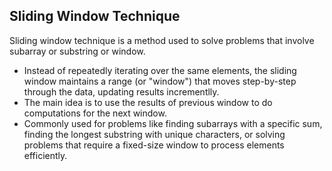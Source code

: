 ## Sliding Window Technique
Sliding window technique is a method used to solve problems that involve subarray or substring or window.
- Instead of repeatedly iterating over the same elements, the sliding window maintains a range (or "window") that moves step-by-step through the data, updating results incrementlly.
- The main idea is to use the results of previous window to do computations for the next window.
- Commonly used for problems like finding subarrays with a specific sum, finding the longest substring with unique characters, or solving problems that require a fixed-size window to process elements efficiently.